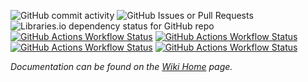 ![GitHub commit activity](https://img.shields.io/github/last-commit/kevindheath/nugetpackages?style=flat-square&color=blue&logo=github&label=Last%20Commit&)
![GitHub Issues or Pull Requests](https://img.shields.io/github/issues/kevindheath/nugetpackages?style=flat-square&color=blue&logo=github&label=Issues)
![Libraries.io dependency status for GitHub repo](https://img.shields.io/librariesio/github/kevindheath/nugetpackages?style=flat-square&logo=nuget&label=Dependencies&color=blue)
\
[![GitHub Actions Workflow Status](https://img.shields.io/github/actions/workflow/status/KevinDHeath/NuGetPackages/build.yml?color=blue&style=flat-square&label=%F0%9F%9A%A7.NET%20Build)](https://github.com/KevinDHeath/NuGetPackages/actions/workflows/build.yml)
[![GitHub Actions Workflow Status](https://img.shields.io/github/actions/workflow/status/KevinDHeath/NuGetPackages/test.yml?color=blue&style=flat-square&label=%F0%9F%9A%A5%20Run%20Tests)](https://github.com/KevinDHeath/NuGetPackages/actions/workflows/test.yml)
[![GitHub Actions Workflow Status](https://img.shields.io/github/actions/workflow/status/KevinDHeath/NuGetPackages/merged.yml?color=blue&style=flat-square&label=%E2%99%BE%EF%B8%8F%20Pull%20Request%20Merge)](https://github.com/KevinDHeath/NuGetPackages/actions/workflows/merged.yml)
[![GitHub Actions Workflow Status](https://img.shields.io/github/actions/workflow/status/KevinDHeath/NuGetPackages/nuget.yml?color=blue&style=flat-square&label=%F0%9F%93%A6%20Upload%20Packages)](https://github.com/KevinDHeath/NuGetPackages/actions/workflows/nuget.yml)

_Documentation can be found on the [Wiki Home](https://github.com/KevinDHeath/NuGetPackages/wiki) page._
